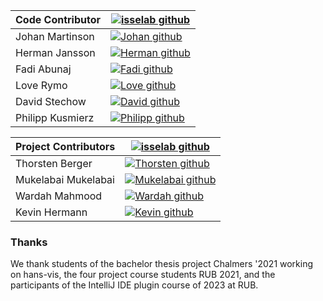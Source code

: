 | Code Contributor | [![isselab github](https://img.shields.io/badge/GitHub-isselab-181717.svg?style=flat&logo=github)](https://www.github.com/isselab)           |
|------------------|------------------------------------------------------------------------------------------------------------------------------------------|
| Johan Martinson  | [![Johan github](https://img.shields.io/badge/GitHub-johmara-181717.svg?style=flat&logo=github)](https://www.github.com/johmara)           |
| Herman Jansson   | [![Herman github](https://img.shields.io/badge/GitHub-janssonherman-181717.svg?style=flat&logo=github)](https://www.github.com/janssonherman) |
| Fadi Abunaj      | [![Fadi github](https://img.shields.io/badge/GitHub-Civilangem0-181717.svg?style=flat&logo=github)](https://www.github.com/Civilangem0)   |
| Love Rymo        | [![Love github](https://img.shields.io/badge/GitHub-Love--Ry1-181717.svg?style=flat&logo=github)](https://www.github.com/Love-Ry1)        |
| David Stechow    | [![David github](https://img.shields.io/badge/GitHub-HerrKermet-181717.svg?style=flat&logo=github)](https://www.github.com/HerrKermet)     |
| Philipp Kusmierz | [![Philipp github](https://img.shields.io/badge/GitHub-Uranophan-181717.svg?style=flat&logo=github)](https://www.github.com/Uranophan)                       |


| Project Contributors | [![isselab github](https://img.shields.io/badge/GitHub-isselab-181717.svg?style=flat&logo=github)](https://www.github.com/isselab)               |
|----------------------|----------------------------------------------------------------------------------------------------------------------------------------------|
| Thorsten Berger      | [![Thorsten github](https://img.shields.io/badge/GitHub-thorstenberger-181717.svg?style=flat&logo=github)](https://www.github.com/thorstenberger) |
| Mukelabai Mukelabai  | [![Mukelabai github](https://img.shields.io/badge/GitHub-??-181717.svg?style=flat&logo=github)](https://www.github.com/??)                         |
| Wardah Mahmood       | [![Wardah github](https://img.shields.io/badge/GitHub-??-181717.svg?style=flat&logo=github)](https://www.github.com/??)                         |
| Kevin Hermann        | [![Kevin github](https://img.shields.io/badge/GitHub-??-181717.svg?style=flat&logo=github)](https://www.github.com/??)                         |

### Thanks
We thank students of the bachelor thesis project Chalmers '2021 working on hans-vis, the four project course students RUB 2021, and the participants of the IntelliJ IDE plugin course of 2023 at RUB.
   
